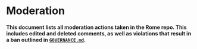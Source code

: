 # Moderation

**This document lists all moderation actions taken in the Rome repo. This includes edited and deleted comments, as well as violations that result in a ban outlined in [`GOVERNANCE.md`](./GOVERNANCE.md).**
